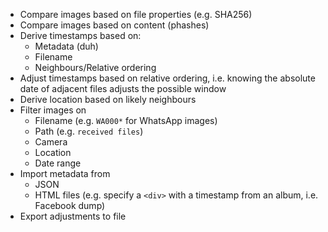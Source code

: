 * Compare images based on file properties (e.g. SHA256)
* Compare images based on content (phashes)
* Derive timestamps based on:
    * Metadata (duh)
    * Filename
    * Neighbours/Relative ordering
* Adjust timestamps based on relative ordering, i.e. knowing the absolute date of adjacent files adjusts the possible window
* Derive location based on likely neighbours
* Filter images on
    * Filename (e.g. `WA000*` for WhatsApp images)
    * Path (e.g. `received files`)
    * Camera
    * Location
    * Date range
* Import metadata from
    * JSON
    * HTML files (e.g. specify a `<div>` with a timestamp from an album, i.e. Facebook dump)
* Export adjustments to file